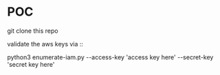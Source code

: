 # POC

git clone this repo

validate the aws keys via ::

python3 enumerate-iam.py --access-key 'access key here' --secret-key 'secret key here'
